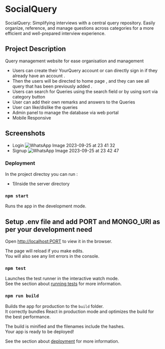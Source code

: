 
# SocialQuery
SocialQuery: Simplifying interviews with a central query repository. Easily organize, reference, and manage questions across categories for a more efficient and well-prepared interview experience.

## Project Description 
Query management website for ease organisation and management 

-  Users can create their YourQuery account or can directly sign in if they already have an account  .
- Then the users will be directed to home page , and they can see all query that has been 
  previously added .
-  Users can search for Queries using the search field or by using sort via category button 
- User can add their own remarks and answers to the Queries
- User can like/dislike the queries 
- Admin panel to manage the database via web portal 
- Mobile Responsive 
## Screenshots
- Login 
![WhatsApp Image 2023-09-25 at 23 41 32](https://github.com/VineeTagarwaL-code/SocialQuery/assets/91052168/a8662a1d-da4b-4c24-9afa-05e012d052cd)
- Signup
 ![WhatsApp Image 2023-09-25 at 23 42 47](https://github.com/VineeTagarwaL-code/SocialQuery/assets/91052168/6dd6a300-e5c2-4811-b4ab-8c54ba07f074)
### Deployment
In the project directoy you can run : 

- 1)Inside the server directory
### `npm start`

Runs the app in the development mode. <br/>
## Setup .env file and add PORT and MONGO_URI as per your development need

Open [http://localhost:PORT](http://localhost:PORT) to view it in the browser.

The page will reload if you make edits.<br />
You will also see any lint errors in the console.

### `npm test`

Launches the test runner in the interactive watch mode.<br />
See the section about [running tests](https://facebook.github.io/create-react-app/docs/running-tests) for more information.

### `npm run build`

Builds the app for production to the `build` folder.<br />
It correctly bundles React in production mode and optimizes the build for the best performance.

The build is minified and the filenames include the hashes.<br />
Your app is ready to be deployed!

See the section about [deployment](https://facebook.github.io/create-react-app/docs/deployment) for more information.


